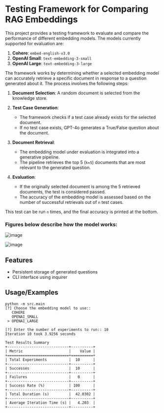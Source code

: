 # Testing Framework for Comparing RAG Embeddings

This project provides a testing framework to evaluate and compare the performance of different embedding models. The models currently supported for evaluation are:

1. **Cohere**: `embed-english-v3.0`
2. **OpenAI Small**: `text-embedding-3-small`
3. **OpenAI Large**: `text-embedding-3-large`

The framework works by determining whether a selected embedding model can accurately retrieve a specific document in response to a question generated about it. The process involves the following steps:

1. **Document Selection**: A random document is selected from the knowledge store.

2. **Test Case Generation**:
   - The framework checks if a test case already exists for the selected document.
   - If no test case exists, GPT-4o generates a True/False question about the document.

3. **Document Retrieval**:
   - The embedding model under evaluation is integrated into a generative pipeline.
   - The pipeline retrieves the top 5 (`k=5`) documents that are most relevant to the generated question.

4. **Evaluation**:
   - If the originally selected document is among the 5 retrieved documents, the test is considered passed.
   - The accuracy of the embedding model is assessed based on the number of successful retrievals out of `n` test cases.

This test can be run `n` times, and the final accuracy is printed at the bottom.

### Figures below describe how the model works:

![image](https://github.com/user-attachments/assets/04850804-c992-42e3-ac70-2b42e4f32198)

![image](https://github.com/user-attachments/assets/8abf04ea-d729-4219-b688-0ab48088b16a)

## Features

- Persistent storage of generated questions
- CLI interface using inquirer

## Usage/Examples

```terminal
python -m src.main
[?] Choose the embedding model to use:: 
   COHERE
   OPENAI_SMALL
 > OPENAI_LARGE

[?] Enter the number of experiments to run:: 10
Iteration 10 took 3.9256 seconds

Test Results Summary
+----------------------------+----------+
| Metric                     |    Value |
+============================+==========+
| Total Experiments          |  10      |
+----------------------------+----------+
| Successes                  |  10      |
+----------------------------+----------+
| Failures                   |   0      |
+----------------------------+----------+
| Success Rate (%)           | 100      |
+----------------------------+----------+
| Total Duration (s)         |  42.0302 |
+----------------------------+----------+
| Average Iteration Time (s) |   4.203  |
+----------------------------+----------+
